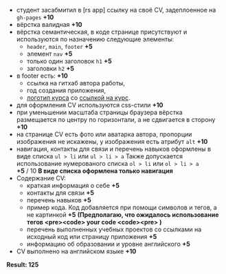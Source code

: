 - студент засабмитил в [rs app] ссылку на своё CV, задеплоенное на `gh-pages` **+10**
- вёрстка валидная **+10**
- вёрстка семантическая, в коде странице присутствуют и используются по назначению следующие элементы:
  - `header`, `main`, `footer` **+5**
  - элемент `nav` **+5**
  - только один заголовок `h1` **+5**
  - заголовки `h2` **+5**
- в footer есть: **+10**
  -  ссылка на гитхаб автора работы, 
  -  год создания приложения, 
  -  [логотип курса](https://rs.school/images/rs_school_js.svg) со [ссылкой на курс](https://rs.school/js/).
- для оформления СV используются css-стили **+10**
- при уменьшении масштаба страницы браузера вёрстка размещается по центру по горизонтали, а не сдвигается в сторону **+10**
- на странице СV есть фото или аватарка автора, пропорции изображения не искажены, у изображения есть атрибут `alt` **+10**
- навигация, контакты для связи и перечень навыков оформлены в виде списка `ul > li` или `ul > li > a` 
  Также допускается использование нумерованого списка `ol > li` или `ol > li > a`  
  **+5** / 10   **В виде списка оформлена только навигация**
- Содержание CV:
  - краткая информация о себе **+5**
  - контакты для связи **+5**
  - перечень навыков **+5**
  - пример кода. Код добавляется при помощи символов и тегов, а не картинкой **+5**  **(Предполагаю, что ожидалось использование тегов &lt;pre&gt;&lt;code&gt; your code &lt;code&gt;&lt;pre&gt; )**
  - перечень выполненных учебных проектов со ссылками на исходный код или страницу приложения **+5**
  - информацию об образовании и уровне английского **+5**
- CV выполнено на английском языке **+10**

**Result: 125**
